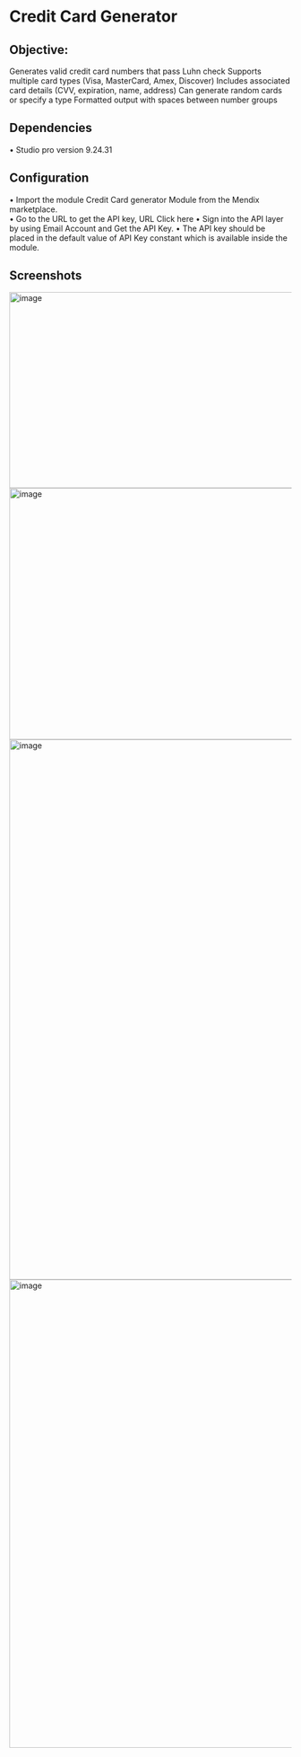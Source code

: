 # Credit Card Generator

## Objective:
Generates valid credit card numbers that pass Luhn check Supports multiple card types (Visa, MasterCard, Amex, Discover) Includes associated card details (CVV, expiration, name, address) Can generate random cards or specify a type Formatted output with spaces between number groups

## Dependencies 
• Studio pro version 9.24.31 

## Configuration 
•	Import the module Credit Card generator Module from the Mendix marketplace.  
•	Go to the URL to get the API key, URL  Click here
•	Sign into the API layer by using Email Account and Get the API Key. 
•	The API key should be placed in the default value of API Key constant which is available inside the module.

## Screenshots
<img width="975" height="349" alt="image" src="https://github.com/user-attachments/assets/bdf9d455-f6c8-4256-9e24-f5095409af38" />
<img width="957" height="448" alt="image" src="https://github.com/user-attachments/assets/14b29fb8-3348-4d87-8fe5-c50e31289254" />
<img width="975" height="962" alt="image" src="https://github.com/user-attachments/assets/04b995b0-aada-40c6-bc5f-b28a21b0460e" />
<img width="975" height="834" alt="image" src="https://github.com/user-attachments/assets/9bcc30ec-b5d0-4df7-b459-7eb44978fef9" />



